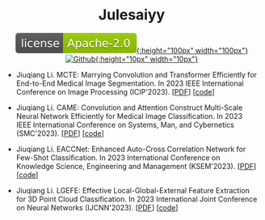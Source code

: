 <div align="center">

# Julesaiyy

[![LICENSE](figures/license_Apache-2.0.svg){:height="100px" width="100px"}](LICENSE)
[![Github](https://github.com/fluidicon.png){:height="10px" width="10px"}](https://github.com/Julesaiyy)

</div>

- Jiuqiang Li. MCTE: Marrying Convolution and Transformer Efficiently for End-to-End Medical Image Segmentation. In 2023 IEEE International Conference on Image Processing (ICIP'2023). [[PDF]()] [[code](https://github.com/Julesaiyy/MCTE)]

- Jiuqiang Li. CAME: Convolution and Attention Construct Multi-Scale Neural Network Efficiently for Medical Image Classification. In 2023 IEEE International Conference on Systems, Man, and Cybernetics (SMC'2023). [[PDF]()] [[code](https://github.com/Julesaiyy/CAME)]

- Jiuqiang Li. EACCNet: Enhanced Auto-Cross Correlation Network for Few-Shot Classification. In 2023 International Conference on Knowledge Science, Engineering and Management (KSEM'2023). [[PDF](https://doi.org/10.1007/978-3-031-40283-8_30)] [[code](https://github.com/Julesaiyy/EACCNet)]

- Jiuqiang Li. LGEFE: Effective Local-Global-External Feature Extraction for 3D Point Cloud Classification. In 2023 International Joint Conference on Neural Networks (IJCNN'2023). [[PDF](https://doi.org/10.1109/IJCNN54540.2023.10191638)] [[code](https://github.com/Julesaiyy/LGEFE)]

